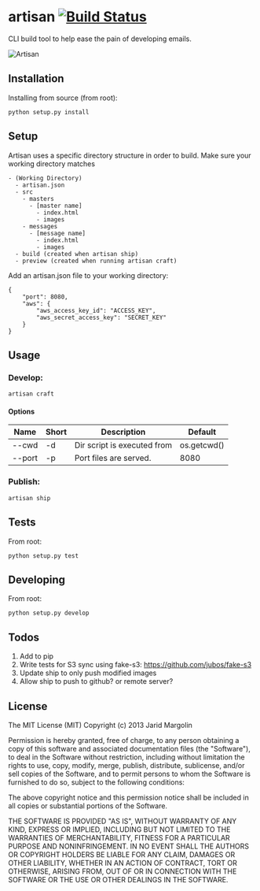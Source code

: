 artisan [![Build Status](https://travis-ci.org/firstopinion/artisan.png)](https://travis-ci.org/firstopinion/artisan)
=======

CLI build tool to help ease the pain of developing emails.

![Artisan](http://i.cloudup.com/9oBp4FQSRO.jpg)



Installation
------------

Installing from source (from root):

`python setup.py install`



Setup
-----

Artisan uses a specific directory structure in order to build. Make sure your working directory matches

	- (Working Directory)
	  - artisan.json
	  - src
	    - masters
	      - [master name]
	        - index.html
	        - images
	    - messages
	      - [message name]
	        - index.html
	        - images
	  - build (created when artisan ship)
	  - preview (created when running artisan craft)

Add an artisan.json file to your working directory:

	{
		"port": 8080,
		"aws": {
			"aws_access_key_id": "ACCESS_KEY",
			"aws_secret_access_key": "SECRET_KEY"
		}
	}



Usage
-----

### Develop:

`artisan craft`

#### Options

| Name   | Short |  Description                                           | Default     |
| ------ | ----- | ------------------------------------------------------ | ----------- |
| --cwd  | -d    | Dir script is executed from                            | os.getcwd() |
| --port | -p    | Port files are served.                                 | 8080        |

### Publish:

`artisan ship`



Tests
-----

From root:

`python setup.py test`



Developing
----------

From root:

`python setup.py develop`



Todos
-----

1. Add to pip
2. Write tests for S3 sync using fake-s3: https://github.com/jubos/fake-s3
3. Update ship to only push modified images
4. Allow ship to push to github? or remote server?



License
-------
The MIT License (MIT)
Copyright (c) 2013 Jarid Margolin

Permission is hereby granted, free of charge, to any person obtaining a copy
of this software and associated documentation files (the "Software"), to deal
in the Software without restriction, including without limitation the rights
to use, copy, modify, merge, publish, distribute, sublicense, and/or sell
copies of the Software, and to permit persons to whom the Software is
furnished to do so, subject to the following conditions:

The above copyright notice and this permission notice shall be included in
all copies or substantial portions of the Software.

THE SOFTWARE IS PROVIDED "AS IS", WITHOUT WARRANTY OF ANY KIND, EXPRESS OR
IMPLIED, INCLUDING BUT NOT LIMITED TO THE WARRANTIES OF MERCHANTABILITY,
FITNESS FOR A PARTICULAR PURPOSE AND NONINFRINGEMENT. IN NO EVENT SHALL THE
AUTHORS OR COPYRIGHT HOLDERS BE LIABLE FOR ANY CLAIM, DAMAGES OR OTHER
LIABILITY, WHETHER IN AN ACTION OF CONTRACT, TORT OR OTHERWISE, ARISING FROM,
OUT OF OR IN CONNECTION WITH THE SOFTWARE OR THE USE OR OTHER DEALINGS IN
THE SOFTWARE.